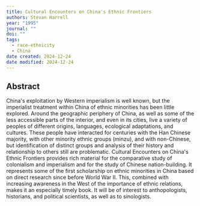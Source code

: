 ```yaml
---
title: Cultural Encounters on China's Ethnic Frontiers
authors: Stevan Harrell
year: "1995"
journal: ""
doi: ""
tags:
  - race-ethnicity
  - China
date created: 2024-12-24
date modified: 2024-12-24
---
```


## Abstract

China's exploitation by Western imperialism is well known, but the imperialist treatment within China of ethnic minorities has been little explored. Around the geographic periphery of China, as well as some of the less accessible parts of the interior, and even in its cities, live a variety of peoples of different origins, languages, ecological adaptations, and cultures. These people have interacted for centuries with the Han Chinese majority, with other minority ethnic groups (minzu), and with non-Chinese, but identification of distinct groups and analysis of their history and relationship to others still are problematic. Cultural Encounters on China's Ethnic Frontiers provides rich material for the comparative study of colonialism and imperialism and for the study of Chinese nation-building. It represents some of the first scholarship on ethnic minorities in China based on direct research since before World War II. This, combined with increasing awareness in the West of the importance of ethnic relations, makes it an especially timely book. It will be of interest to anthopologists, historians, and political scientists, as well as to sinologists.

